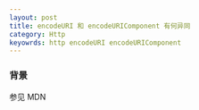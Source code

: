 ```yaml
---
layout: post
title: encodeURI 和 encodeURIComponent 有何异同
category: Http
keyowrds: http encodeURI encodeURIComponent
---
```


### 背景

参见 MDN
